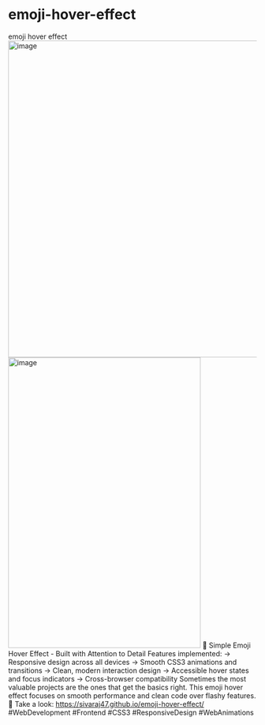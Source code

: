 # emoji-hover-effect
emoji hover effect
<img width="1366" height="641" alt="image" src="https://github.com/user-attachments/assets/67d450cd-6ce0-48c6-8ba8-11325a529b81" />
<img width="390" height="588" alt="image" src="https://github.com/user-attachments/assets/6dd5cf78-0a6b-4655-84d1-eb07b25e7e29" />
🔧 Simple Emoji Hover Effect - Built with Attention to Detail
Features implemented:
→ Responsive design across all devices
→ Smooth CSS3 animations and transitions
→ Clean, modern interaction design
→ Accessible hover states and focus indicators
→ Cross-browser compatibility
Sometimes the most valuable projects are the ones that get the basics right. This emoji hover effect focuses on smooth performance and clean code over flashy features.
👀 Take a look: https://sivaraj47.github.io/emoji-hover-effect/
#WebDevelopment #Frontend #CSS3 #ResponsiveDesign #WebAnimations

